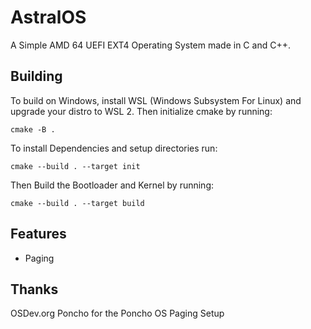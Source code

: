 # AstralOS

A Simple AMD 64 UEFI EXT4 Operating System made in C and C++.

## Building
To build on Windows, install WSL (Windows Subsystem For Linux) and upgrade your distro to WSL 2.
Then initialize cmake by running:
```
cmake -B .
```
To install Dependencies and setup directories run:
```
cmake --build . --target init
```

Then Build the Bootloader and Kernel by running:
```
cmake --build . --target build
```

## Features
 - Paging

## Thanks
OSDev.org
Poncho for the Poncho OS Paging Setup